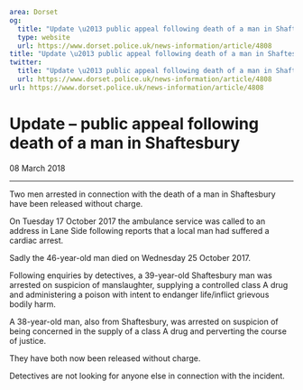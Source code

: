 ```yaml
area: Dorset
og:
  title: "Update \u2013 public appeal following death of a man in Shaftesbury"
  type: website
  url: https://www.dorset.police.uk/news-information/article/4808
title: "Update \u2013 public appeal following death of a man in Shaftesbury |"
twitter:
  title: "Update \u2013 public appeal following death of a man in Shaftesbury"
  url: https://www.dorset.police.uk/news-information/article/4808
url: https://www.dorset.police.uk/news-information/article/4808
```

# Update – public appeal following death of a man in Shaftesbury

08 March 2018

* * *

Two men arrested in connection with the death of a man in Shaftesbury have been released without charge.

On Tuesday 17 October 2017 the ambulance service was called to an address in Lane Side following reports that a local man had suffered a cardiac arrest.

Sadly the 46-year-old man died on Wednesday 25 October 2017.

Following enquiries by detectives, a 39-year-old Shaftesbury man was arrested on suspicion of manslaughter, supplying a controlled class A drug and administering a poison with intent to endanger life/inflict grievous bodily harm.

A 38-year-old man, also from Shaftesbury, was arrested on suspicion of being concerned in the supply of a class A drug and perverting the course of justice.

They have both now been released without charge.

Detectives are not looking for anyone else in connection with the incident.
